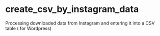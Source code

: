 # create_csv_by_instagram_data
Processing downloaded data from Instagram and entering it into a CSV table ( for Wordpress) 
